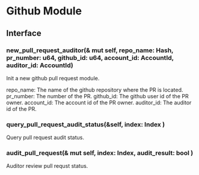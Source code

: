 # Github Module



## Interface

### new_pull_request_auditor(& mut self, repo_name: Hash, pr_number: u64, github_id: u64, account_id: AccountId, auditor_id: AccountId)

Init a new github pull request module.

repo_name: The name of the github repository where the PR is located. 
pr_number: The number of the PR. 
github_id: The github user id of the PR owner.
account_id: The account id of the PR owner. 
auditor_id: The auditor id of the PR. 

### query_pull_request_audit_status(&self, index: Index ) 

Query pull request audit status.

### audit_pull_request(& mut self, index: Index, audit_result: bool )

Auditor review pull requst status.